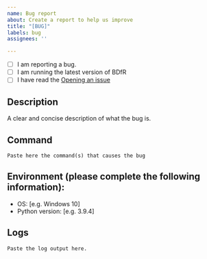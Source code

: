```yaml
---
name: Bug report
about: Create a report to help us improve
title: "[BUG]"
labels: bug
assignees: ''

---
```


- [ ] I am reporting a bug.
- [ ] I am running the latest version of BDfR
- [ ] I have read the [Opening an issue](../../README.md#configuration)
  
## Description
A clear and concise description of what the bug is.

## Command
```
Paste here the command(s) that causes the bug
```

## Environment (please complete the following information):
 - OS: [e.g. Windows 10]
 - Python version: [e.g. 3.9.4]

## Logs
```
Paste the log output here.
```
